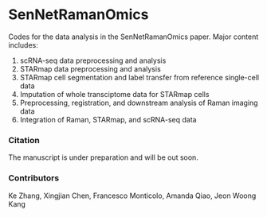# SenNetRamanOmics
 Codes for the data analysis in the SenNetRamanOmics paper. Major content includes:

 1. scRNA-seq data preprocessing and analysis
 2. STARmap data preprocessing and analysis
 3. STARmap cell segmentation and label transfer from reference single-cell data
 4. Imputation of whole transciptome data for STARmap cells
 5. Preprocessing, registration, and downstream analysis of Raman imaging data
 6. Integration of Raman, STARmap, and scRNA-seq data

### Citation
The manuscript is under preparation and will be out soon.

### Contributors
Ke Zhang, Xingjian Chen, Francesco Monticolo, Amanda Qiao, Jeon Woong Kang
